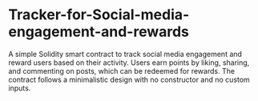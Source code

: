# Tracker-for-Social-media-engagement-and-rewards
A simple Solidity smart contract to track social media engagement and reward users based on their activity. Users earn points by liking, sharing, and commenting on posts, which can be redeemed for rewards. The contract follows a minimalistic design with no constructor and no custom inputs.
